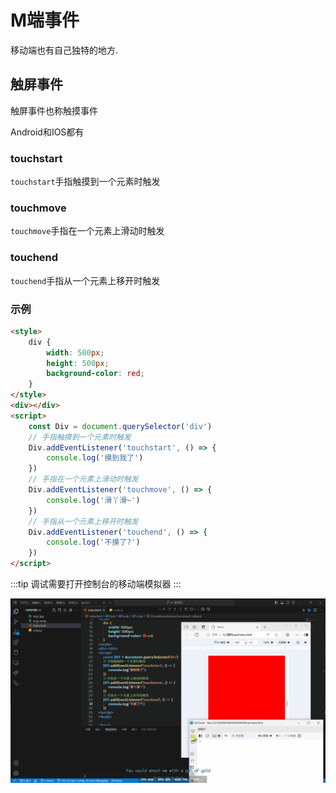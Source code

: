 # M端事件

移动端也有自己独特的地方.

## 触屏事件

触屏事件也称触摸事件

Android和IOS都有

### touchstart

`touchstart`手指触摸到一个元素时触发

### touchmove

`touchmove`手指在一个元素上滑动时触发

### touchend

`touchend`手指从一个元素上移开时触发

### 示例

```html
<style>
    div {
        width: 500px;
        height: 500px;
        background-color: red;
    }
</style>
<div></div>
<script>
    const Div = document.querySelector('div')
    // 手指触摸到一个元素时触发
    Div.addEventListener('touchstart', () => {
        console.log('摸到我了')
    })
    // 手指在一个元素上滑动时触发
    Div.addEventListener('touchmove', () => {
        console.log('滑丫滑~')
    })
    // 手指从一个元素上移开时触发
    Div.addEventListener('touchend', () => {
        console.log('不摸了?')
    })
</script>
```

:::tip
调试需要打开控制台的移动端模拟器
:::

![c18482d66446f71dbe949bcbfc479a937c6ae9c3](Assets/c18482d66446f71dbe949bcbfc479a937c6ae9c3.gif)
